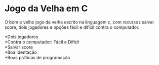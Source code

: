 # Jogo da Velha em C
 O bom e velho jogo da velha escrito na linguagem c, com recursos salvar score, dois jogadores e opções fácil e difícil contra o computador.

*Dois jogadores <br/>
*Contra o computador: Fácil e Difícil <br/>
*Salvar score <br/>
*Boa identação <br/>
*Boas práticas de programação <br/>
